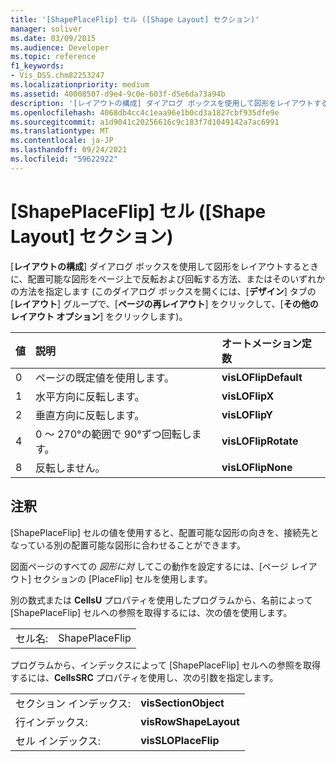 ```yaml
---
title: '[ShapePlaceFlip] セル ([Shape Layout] セクション)'
manager: soliver
ms.date: 03/09/2015
ms.audience: Developer
ms.topic: reference
f1_keywords:
- Vis_DSS.chm82253247
ms.localizationpriority: medium
ms.assetid: 40008507-d9e4-9c0e-603f-d5e6da73a94b
description: '[レイアウトの構成] ダイアログ ボックスを使用して図形をレイアウトするときに、配置可能な図形をページ上で反転および回転する方法、またはそのいずれかの方法を指定します (このダイアログ ボックスを開くには、[デザイン] タブの [レイアウト] グループで、[ページの再レイアウト] をクリックして、[その他のレイアウト オプション] をクリックします)。'
ms.openlocfilehash: 4068db4cc4c1eaa96e1b0cd3a1827cbf935dfe9e
ms.sourcegitcommit: a1d9041c20256616c9c183f7d1049142a7ac6991
ms.translationtype: MT
ms.contentlocale: ja-JP
ms.lasthandoff: 09/24/2021
ms.locfileid: "59622922"
---
```

# <a name="shapeplaceflip-cell-shape-layout-section"></a>[ShapePlaceFlip] セル ([Shape Layout] セクション)

[**レイアウトの構成**] ダイアログ ボックスを使用して図形をレイアウトするときに、配置可能な図形をページ上で反転および回転する方法、またはそのいずれかの方法を指定します (このダイアログ ボックスを開くには、[**デザイン**] タブの [**レイアウト**] グループで、[**ページの再レイアウト**] をクリックして、[**その他のレイアウト オプション**] をクリックします)。
  
|**値**|**説明**|**オートメーション定数**|
|:-----|:-----|:-----|
|0  <br/> |ページの既定値を使用します。  <br/> |**visLOFlipDefault** <br/> |
|1  <br/> |水平方向に反転します。  <br/> |**visLOFlipX** <br/> |
|2  <br/> |垂直方向に反転します。  <br/> |**visLOFlipY** <br/> |
|4   <br/> |0 ～ 270°の範囲で 90°ずつ回転します。  <br/> |**visLOFlipRotate** <br/> |
|8   <br/> |反転しません。  <br/> |**visLOFlipNone** <br/> |
   
## <a name="remarks"></a>注釈

[ShapePlaceFlip] セルの値を使用すると、配置可能な図形の向きを、接続先となっている別の配置可能な図形に合わせることができます。
  
図面ページのすべての  *図形に対*  してこの動作を設定するには、[ページ レイアウト] セクションの [PlaceFlip] セルを使用します。 
  
別の数式または **CellsU** プロパティを使用したプログラムから、名前によって [ShapePlaceFlip] セルへの参照を取得するには、次の値を使用します。 
  
|||
|:-----|:-----|
|セル名:  <br/> |ShapePlaceFlip  <br/> |
   
プログラムから、インデックスによって [ShapePlaceFlip] セルへの参照を取得するには、**CellsSRC** プロパティを使用し、次の引数を指定します。 
  
|||
|:-----|:-----|
|セクション インデックス:  <br/> |**visSectionObject** <br/> |
|行インデックス:  <br/> |**visRowShapeLayout** <br/> |
|セル インデックス:  <br/> |**visSLOPlaceFlip** <br/> |
   

